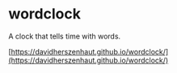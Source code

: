 # wordclock
A clock that tells time with words.

[https://davidherszenhaut.github.io/wordclock/](https://davidherszenhaut.github.io/wordclock/)
